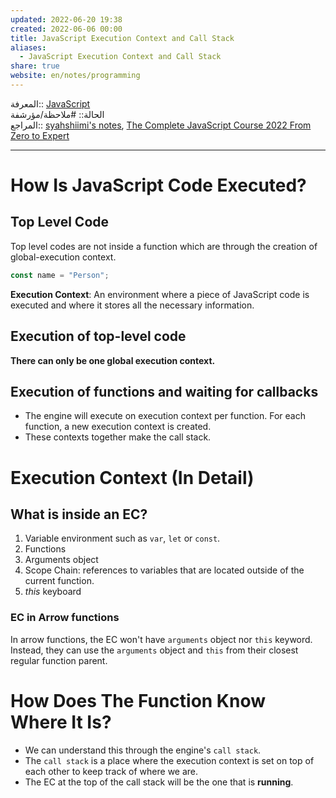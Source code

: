 ```yaml
---  
updated: 2022-06-20 19:38  
created: 2022-06-06 00:00  
title: JavaScript Execution Context and Call Stack  
aliases:  
  - JavaScript Execution Context and Call Stack  
share: true  
website: en/notes/programming  
---  
```

  
المعرفة:: [JavaScript](JavaScript)  
الحالة:: #ملاحظة/مؤرشفة  
المراجع:: [syahshiimi's notes](https://github.com/syahshiimi/second-brain/blob/a6bbf926dc6a391717c005c47e7f5b6a5e9327d9/05%20Learning/00%20JavaScript/202106301954%20Execution%20Context%20and%20Call%20Stack.md), [The Complete JavaScript Course 2022 From Zero to Expert](The%20Complete%20JavaScript%20Course%202022%20From%20Zero%20to%20Expert)  
  
---  
  
# How Is JavaScript Code Executed?  
  
## Top Level Code  
  
Top level codes are not inside a function which are through the creation of global-execution context.  
  
```js  
const name = "Person";  
```  
  
**Execution Context**: An environment where a piece of JavaScript code is executed and where it stores all the necessary information.  
  
## Execution of top-level code  
  
**There can only be one global execution context.**  
  
## Execution of functions and waiting for callbacks  
  
- The engine will execute on execution context per function. For each function, a new execution context is created.  
- These contexts together make the call stack.  
  
# Execution Context (In Detail)  
  
## What is inside an EC?  
  
1. Variable environment such as `var`, `let` or `const`.  
2. Functions  
3. Arguments object  
4. Scope Chain: references to variables that are located outside of the current function.  
5. _this_ keyboard  
  
### EC in Arrow functions  
  
In arrow functions, the EC won't have `arguments` object nor `this` keyword. Instead, they can use the `arguments` object and `this` from their closest regular function parent.  
  
# How Does The Function Know Where It Is?  
  
- We can understand this through the engine's `call stack`.  
- The `call stack` is a place where the execution context is set on top of each other to keep track of where we are.  
- The EC at the top of the call stack will be the one that is **running**.  
